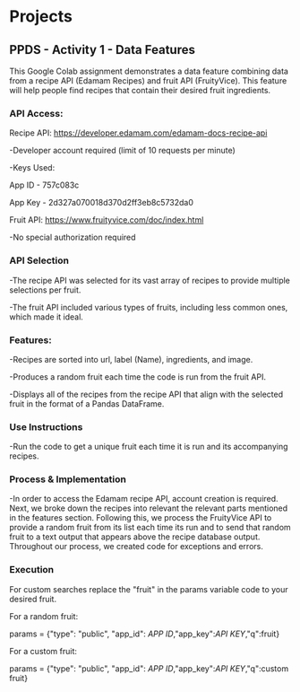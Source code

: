 # Projects
## **PPDS - Activity 1 - Data Features**

This Google Colab assignment demonstrates a data feature combining data from a recipe API (Edamam Recipes) and fruit API (FruityVice). This feature will help people find recipes that contain their desired fruit ingredients.<br />


### **API Access:**


Recipe API: https://developer.edamam.com/edamam-docs-recipe-api

-Developer account required (limit of 10 requests per minute)

-Keys Used:

App ID - 757c083c


App Key - 2d327a070018d370d2ff3eb8c5732da0

Fruit API: https://www.fruityvice.com/doc/index.html

-No special authorization required



### **API Selection**


-The recipe API was selected for its vast array of recipes to provide multiple selections per fruit.

-The fruit API included various types of fruits, including less common ones, which made it ideal.



### **Features:**


-Recipes are sorted into url, label (Name), ingredients, and image.

-Produces a random fruit each time the code is run from the fruit API.

-Displays all of the recipes from the recipe API that align with the selected fruit in the format of a Pandas DataFrame.



### **Use Instructions**


-Run the code to get a unique fruit each time it is run and its accompanying recipes. 



### **Process & Implementation**

-In order to access the Edamam recipe API, account creation is required. Next, we broke down the recipes into relevant the relevant parts mentioned in the features section. Following this, we process the FruityVice API to provide a random fruit from its list each time its run and to send that random fruit to a text output that appears above the recipe database output. Throughout our process, we created code for exceptions and errors. 

### **Execution**

For custom searches replace the "fruit" in the params variable code to your desired fruit.

For a random fruit:

params = {"type": "public", "app_id": *APP ID*,"app_key":*API KEY*,"q":fruit} 

For a custom fruit:

params = {"type": "public", "app_id": *APP ID*,"app_key":*API KEY*,"q":custom fruit}


